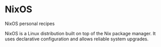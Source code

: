 # NixOS
NixOS personal recipes

NixOS is a Linux distribution built on top of the Nix package manager. It uses declarative configuration and allows reliable system upgrades.
